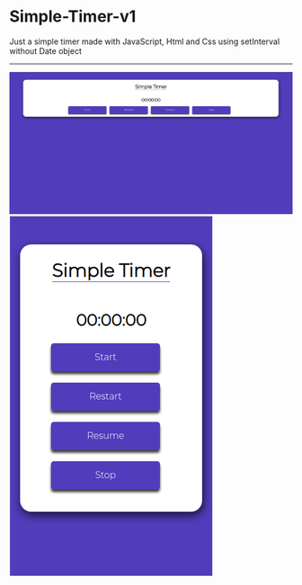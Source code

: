# Simple-Timer-v1
Just a simple timer made with JavaScript, Html and Css using setInterval without Date object
<hr>

<img src="imgs-projects/print-desk.png">
<img src="imgs-projects/print-mob.png">
